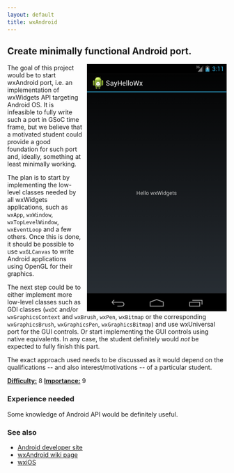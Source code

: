 ```yaml
---
layout: default
title: wxAndroid
---
```


## Create minimally functional Android port.

<div style="float: right; margin: 0 0 0 10px"><img src="wxandroid_hello.png" /></div>

The goal of this project would be to start wxAndroid port, i.e. an
implementation of wxWidgets API targeting Android OS. It is infeasible to
fully write such a port in GSoC time frame, but we believe that a motivated
student could provide a good foundation for such port and, ideally, something
at least minimally working.

The plan is to start by implementing the low-level classes needed by all
wxWidgets applications, such as `wxApp`, `wxWindow`, `wxTopLevelWindow`,
`wxEventLoop` and a few others. Once this is done, it should be possible to
use `wxGLCanvas` to write Android applications using OpenGL for their
graphics.

The next step could be to either implement more low-level classes such as GDI
classes (`wxDC` and/or `wxGraphicsContext` and `wxBrush`, `wxPen`, `wxBitmap`
or the corresponding `wxGraphicsBrush`, `wxGraphicsPen`, `wxGraphicsBitmap`)
and use wxUniversal port for the GUI controls. Or start implementing the GUI
controls using native equivalents. In any case, the student definitely would
_not_ be expected to fully finish this part.

The exact approach used needs to be discussed as it would depend on the
qualifications -- and also interest/motivations -- of a particular student.

[**Difficulty:**](../project-ratings) 8
[**Importance:**](../project-ratings) 9

### Experience needed

Some knowledge of Android API would be definitely useful.

### See also

* [Android developer site](http://developer.android.com/)
* [wxAndroid wiki page](http://wiki.wxwidgets.org/WxAndroid)
* [wxiOS](../ios)
